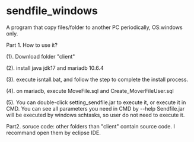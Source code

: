 # sendfile_windows
A program that copy files/folder to another PC periodically, OS:windows only.

Part 1. How to use it?

(1). Download folder "client"

(2). install java jdk17 and mariadb 10.6.4

(3). execute isntall.bat, and follow the step to complete the install process.

(4). on mariadb, execute MoveFile.sql and Create_MoverFileUser.sql

(5). You can double-click setting_sendfile.jar to execute it, or execute it in CMD.
          You can see all parameters you need in CMD by --help
          Sendfile.jar will be executed by windows schtasks, so user do not need to execute it.

Part2. soruce code: other folders than "client" contain source code. I recommand open them by eclipse IDE.

 
 
